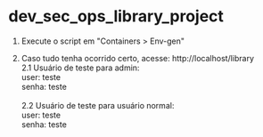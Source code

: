 # dev_sec_ops_library_project
1. Execute o script em "Containers > Env-gen"

2. Caso tudo tenha ocorrido certo, acesse: http://localhost/library
<br>    2.1 Usuário de teste para admin:
<br>        user: teste
<br>        senha: teste
<br><br>    2.2 Usuário de teste para usuário normal:
<br>        user: teste
<br>        senha: teste
